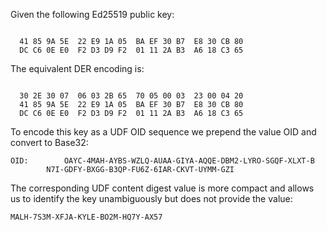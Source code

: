 
Given the following Ed25519 public key:

~~~~

  41 85 9A 5E  22 E9 1A 05  BA EF 30 B7  E8 30 CB 80
  DC C6 0E E0  F2 D3 D9 F2  01 11 2A B3  A6 18 C3 65
~~~~

The equivalent DER encoding is:

~~~~

  30 2E 30 07  06 03 2B 65  70 05 00 03  23 00 04 20
  41 85 9A 5E  22 E9 1A 05  BA EF 30 B7  E8 30 CB 80
  DC C6 0E E0  F2 D3 D9 F2  01 11 2A B3  A6 18 C3 65
~~~~

To encode this key as a UDF OID sequence we prepend the value OID
and convert to Base32:

~~~~
OID:        OAYC-4MAH-AYBS-WZLQ-AUAA-GIYA-AQQE-DBM2-LYRO-SGQF-XLXT-B
        N7I-GDFY-BXGG-B3QP-FU6Z-6IAR-CKVT-UYMM-GZI
~~~~

The corresponding UDF content digest value is more compact and allows us to identify the 
key unambiguously but does not provide the value:

~~~~
MALH-7S3M-XFJA-KYLE-BO2M-HQ7Y-AX57
~~~~
